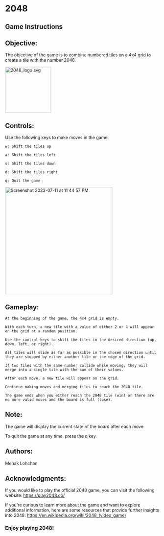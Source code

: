 # 2048

## Game Instructions

## Objective:
The objective of the game is to combine numbered tiles on a 4x4 grid to create a tile with the number 2048.

<img width="150" alt="2048_logo svg" src="https://github.com/ml703852/2048/assets/122187040/e5b00deb-b51d-424a-8f55-5dc0ce49562f">


## Controls:
Use the following keys to make moves in the game:
```
w: Shift the tiles up

a: Shift the tiles left

s: Shift the tiles down

d: Shift the tiles right

q: Quit the game
```

<img width="350" alt="Screenshot 2023-07-11 at 11 44 57 PM" src="https://github.com/ml703852/2048/assets/122187040/9cf90583-13e9-4743-b1df-41392eb4b042">


## Gameplay:
```
At the beginning of the game, the 4x4 grid is empty.

With each turn, a new tile with a value of either 2 or 4 will appear on the grid at a random position.

Use the control keys to shift the tiles in the desired direction (up, down, left, or right).

All tiles will slide as far as possible in the chosen direction until they are stopped by either another tile or the edge of the grid.

If two tiles with the same number collide while moving, they will merge into a single tile with the sum of their values.

After each move, a new tile will appear on the grid.

Continue making moves and merging tiles to reach the 2048 tile.

The game ends when you either reach the 2048 tile (win) or there are no more valid moves and the board is full (lose).
```

## Note:

The game will display the current state of the board after each move.

To quit the game at any time, press the q key.

## Authors:
Mehak Lohchan

## Acknowledgments:
If you would like to play the official 2048 game, you can visit the following website: https://play2048.co/


If you're curious to learn more about the game and want to explore additional information, here are some resources that provide further insights into 2048:
https://en.wikipedia.org/wiki/2048_(video_game)



### Enjoy playing 2048!
